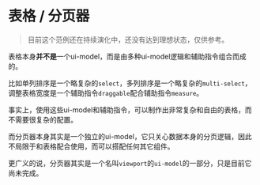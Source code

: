 # 表格 / 分页器

> 目前这个范例还在持续演化中，还没有达到理想状态，仅供参考。

表格本身**并不是**一个ui-model，而是由多种ui-model逻辑和辅助指令组合而成的。

比如单列排序是一个略复杂的`select`，多列排序是一个略复杂的`multi-select`，调整表格宽度是一个辅助指令`draggable`配合辅助指令`measure`。

事实上，使用这些ui-model和辅助指令，可以制作出非常复杂和自由的表格，而不需要很复杂的配置。

而分页器本身其实是一个独立的ui-model，它只关心数据本身的分页逻辑，因此不局限于和表格配合使用，而可以搭配任何其它组件。

更广义的说，分页器其实是一个名叫`viewport`的`ui-model`的一部分，只是目前它尚未完成。
